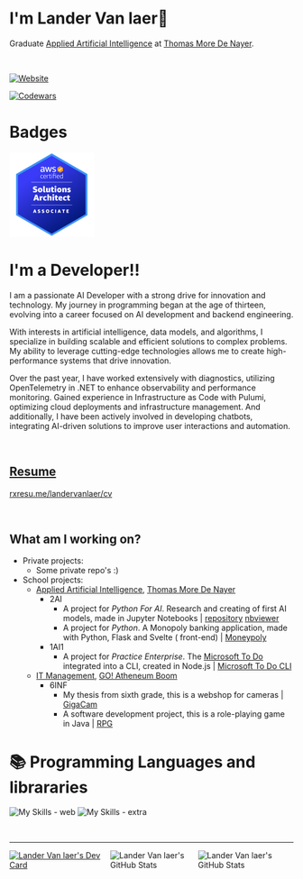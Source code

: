 <!-- Made by codeSTACKr https://www.youtube.com/watch?v=ECuqb5Tv9qI -->
<!-- https://github.com/codeSTACKr/codeSTACKr -->

# I'm Lander Van laer👋

<!--Student IT Management in the 6th grade (6INF) at the school GO! Atheneum Boom.-->
Graduate [Applied Artificial Intelligence](https://www.thomasmore.be/opleidingen/professionele-bachelor/elektronica-ict/applied-artificial-intelligence)
at [Thomas More De Nayer](https://thomasmore.be).

<br />

[![Website](https://img.shields.io/website?label=landervanlaer.com&style=for-the-badge&url=http://www.landervanlaer.com)](http://www.landervanlaer.com)

[![Codewars](https://www.codewars.com/users/LanderVanlaer/badges/large)](https://www.codewars.com/users/LanderVanlaer)

# Badges

<a href="https://www.credly.com/badges/56347964-836d-414e-9f3f-36697752a37a/public_url">
    <img src="resources/aws-certified-solutions-architect-associate.png" width="150" height="150" alt="AWS Certified Solutions Architect Associate bage">
</a>

# I'm a Developer!!

I am a passionate AI Developer with a strong drive for innovation and technology. My journey in programming began at the age of thirteen, evolving into a career focused on AI development and backend engineering.

With interests in artificial intelligence, data models, and algorithms, I specialize in building scalable and efficient solutions to complex problems. My ability to leverage cutting-edge technologies allows me to create high-performance systems that drive innovation.

Over the past year, I have worked extensively with diagnostics, utilizing OpenTelemetry in .NET to enhance observability and performance monitoring. Gained experience in Infrastructure as Code with Pulumi, optimizing cloud deployments and infrastructure management. And additionally, I have been actively involved in developing chatbots, integrating AI-driven solutions to improve user interactions and automation.

<br>

## [Resume](https://rxresu.me/landervanlaer/cv)

[rxresu.me/landervanlaer/cv](https://rxresu.me/landervanlaer/cv)

<br>

## What am I working on?

- Private projects:
    - Some private repo's :)
- School projects:
    - [Applied Artificial Intelligence](https://www.thomasmore.be/opleidingen/professionele-bachelor/elektronica-ict/applied-artificial-intelligence), [Thomas More De Nayer](https://thomasmore.be)
        - 2AI
            - A project for _Python For AI_. Research and creating of first AI models, made in Jupyter
              Notebooks | [repository](https://github.com/LanderVanlaer/python-for-ai-lab-project-2AI/tree/main) [nbviewer](https://nbviewer.org/github/LanderVanlaer/python-for-ai-lab-project-2AI/tree/main/)
            - A project for _Python_. A Monopoly banking application, made with Python, Flask and Svelte (
              front-end) | [Moneypoly](https://github.com/Python-Project-Thomas-More-year-2)
        - 1AI1
            - A project for _Practice Enterprise_. The [Microsoft To Do](https://todo.microsoft.com) integrated into a
              CLI, created in Node.js | [Microsoft To Do CLI
              ](https://github.com/ms-to-do-cli)
    - [IT Management](http://atheneumboom.be/informaticabeheer56/), [GO! Atheneum Boom](http://atheneumboom.be)
        - 6INF
            - My thesis from sixth grade, this is a webshop for
              cameras | [GigaCam](https://github.com/LanderVanlaer/webshop-gip-6INF)
            - A software development project, this is a role-playing game in
              Java | [RPG](https://github.com/LanderVanlaer/softwareontwikkeling-eindproject-informaticabeheer)


# :books: Programming Languages and librararies

![My Skills - web](https://skillicons.dev/icons?perline=18&i=nodejs,js,ts,css,tailwind,sass,html,express,jest,nestjs,nextjs,pug,svelte,react,php,dotnet)
![My Skills - extra](https://skillicons.dev/icons?perline=18&i=idea,docker,git,github,gitlab,postman,mysql,powershell,c,cpp,qt,postgres,java,py,flask,md)


<br />

---

<div style="display: flex">
    <a href="https://app.daily.dev/landervanlaer"><img src="https://api.daily.dev/devcards/v2/YXfB7ebzp.png?type=default&r=tly" width="356" alt="Lander Van laer's Dev Card"/></a>
    <img style="width: 34%" valign="top" alt="Lander Van laer's GitHub Stats" src="https://github-readme-stats.vercel.app/api/top-langs?username=LanderVanlaer&hide_border=true&langs_count=6" />
    <img style="width: 37%" valign="top" alt="Lander Van laer's GitHub Stats" src="https://github-readme-stats.vercel.app/api?username=LanderVanlaer&show_icons=true&hide_border=true&count_private=true" />
</div>
